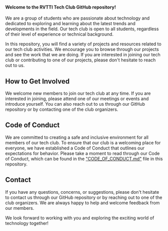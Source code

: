 <h4>Welcome to the RVTTI Tech Club GitHub repository!</h4>

We are a group of students who are passionate about technology and dedicated to exploring and learning about the latest trends and developments in the field. Our tech club is open to all students, regardless of their level of experience or technical background.

In this repository, you will find a variety of projects and resources related to our tech club activities. We encourage you to browse through our projects and see the work that we are doing. If you are interested in joining our tech club or contributing to one of our projects, please don't hesitate to reach out to us.

## How to Get Involved
We welcome new members to join our tech club at any time. If you are interested in joining, please attend one of our meetings or events and introduce yourself. You can also reach out to us through our GitHub repository or by contacting one of the club organizers.

## Code of Conduct
We are committed to creating a safe and inclusive environment for all members of our tech club. To ensure that our club is a welcoming place for everyone, we have established a Code of Conduct that outlines our expectations for behavior. Please take a moment to read through our Code of Conduct, which can be found in the ["CODE_OF_CONDUCT.md"](https://github.com/rvttiTechClub/.github/blob/main/CODE_OF_CONDUCT.md) file in this repository.

## Contact
If you have any questions, concerns, or suggestions, please don't hesitate to contact us through our GitHub repository or by reaching out to one of the club organizers. We are always happy to help and welcome feedback from our members.

We look forward to working with you and exploring the exciting world of technology together!
